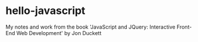 # hello-javascript

My notes and work from the book 'JavaScript and JQuery: Interactive Front-End Web Development' by Jon Duckett
